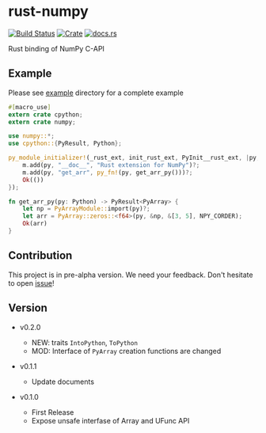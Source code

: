 rust-numpy
===========
[![Build Status](http://35.187.150.216/api/badges/termoshtt/rust-numpy/status.svg)](http://35.187.150.216/termoshtt/rust-numpy)
[![Crate](http://meritbadge.herokuapp.com/numpy)](https://crates.io/crates/numpy)
[![docs.rs](https://docs.rs/numpy/badge.svg)](https://docs.rs/numpy)

Rust binding of NumPy C-API

Example
---------
Please see [example](example) directory for a complete example

```rust
#[macro_use]
extern crate cpython;
extern crate numpy;

use numpy::*;
use cpython::{PyResult, Python};

py_module_initializer!(_rust_ext, init_rust_ext, PyInit__rust_ext, |py, m| {
    m.add(py, "__doc__", "Rust extension for NumPy")?;
    m.add(py, "get_arr", py_fn!(py, get_arr_py()))?;
    Ok(())
});

fn get_arr_py(py: Python) -> PyResult<PyArray> {
    let np = PyArrayModule::import(py)?;
    let arr = PyArray::zeros::<f64>(py, &np, &[3, 5], NPY_CORDER);
    Ok(arr)
}
```

Contribution
-------------
This project is in pre-alpha version.
We need your feedback. Don't hesitate to open [issue](https://github.com/termoshtt/rust-numpy/issues)!

Version
--------

- v0.2.0
  - NEW: traits `IntoPython`, `ToPython`
  - MOD: Interface of `PyArray` creation functions are changed

- v0.1.1
  - Update documents

- v0.1.0
  - First Release
  - Expose unsafe interfase of Array and UFunc API
